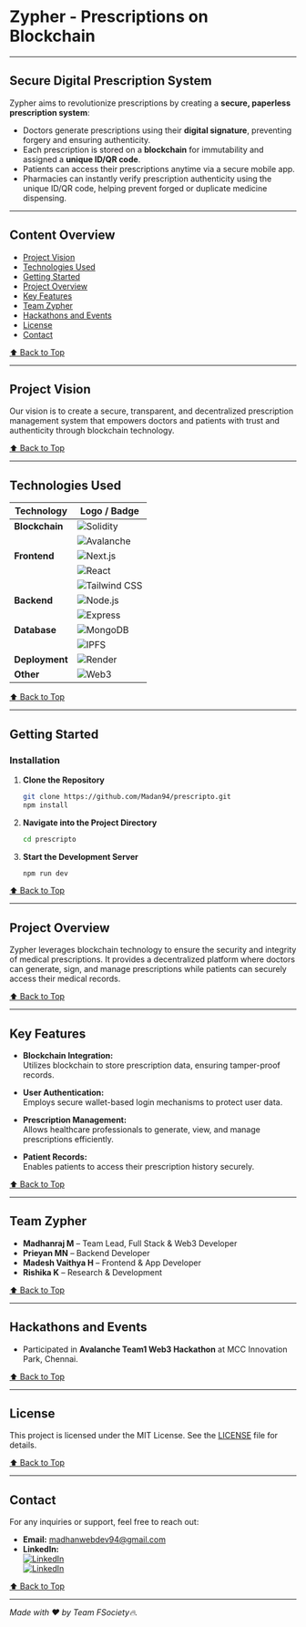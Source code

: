 # **Zypher** - Prescriptions on Blockchain


---

## Secure Digital Prescription System

Zypher aims to revolutionize prescriptions by creating a **secure, paperless prescription system**:

- Doctors generate prescriptions using their **digital signature**, preventing forgery and ensuring authenticity.  
- Each prescription is stored on a **blockchain** for immutability and assigned a **unique ID/QR code**.  
- Patients can access their prescriptions anytime via a secure mobile app.  
- Pharmacies can instantly verify prescription authenticity using the unique ID/QR code, helping prevent forged or duplicate medicine dispensing.

---

## Content Overview <a name="content-overview"></a>

- [Project Vision](#project-vision)  
- [Technologies Used](#technologies-used)  
- [Getting Started](#getting-started)  
- [Project Overview](#project-overview)  
- [Key Features](#key-features)  
- [Team Zypher](#team-zypher)  
- [Hackathons and Events](#hackathons-and-events)  
- [License](#license)  
- [Contact](#contact)  

[⬆️ Back to Top](#zypher---an-upi-app-to-manage-your-crypto-payments)

---

## Project Vision <a name="project-vision"></a>

Our vision is to create a secure, transparent, and decentralized prescription management system that empowers doctors and patients with trust and authenticity through blockchain technology.

[⬆️ Back to Top](#zypher---an-upi-app-to-manage-your-crypto-payments)

---

## Technologies Used <a name="technologies-used"></a>

| Technology         | Logo / Badge                                                                                 |
|--------------------|---------------------------------------------------------------------------------------------|
| **Blockchain**     | ![Solidity](https://img.shields.io/badge/Solidity-363636?logo=solidity&logoColor=white)     |
|                    | ![Avalanche](https://img.shields.io/badge/Avalanche-E84142?logo=avalanche&logoColor=white)  |
| **Frontend**       | ![Next.js](https://img.shields.io/badge/Next.js-000000?logo=next.js&logoColor=white)        |
|                    | ![React](https://img.shields.io/badge/React-61DAFB?logo=react&logoColor=black)              |
|                    | ![Tailwind CSS](https://img.shields.io/badge/Tailwind_CSS-06B6D4?logo=tailwind-css&logoColor=white) |
| **Backend**        | ![Node.js](https://img.shields.io/badge/Node.js-339933?logo=node.js&logoColor=white)        |
|                    | ![Express](https://img.shields.io/badge/Express.js-000000?logo=express&logoColor=white)     |
| **Database**       | ![MongoDB](https://img.shields.io/badge/MongoDB-47A248?logo=mongodb&logoColor=white)        |
|                    | ![IPFS](https://img.shields.io/badge/IPFS-000000?logo=ipfs&logoColor=white)                 |
| **Deployment**     | ![Render](https://img.shields.io/badge/Render-19232D?logo=render&logoColor=white)            |
| **Other**          | ![Web3](https://img.shields.io/badge/Web3-FF6C00?logo=ethereum&logoColor=white)             |

[⬆️ Back to Top](#zypher---an-upi-app-to-manage-your-crypto-payments)

---

## Getting Started <a name="getting-started"></a>

### Installation

1. **Clone the Repository**
    ```bash
    git clone https://github.com/Madan94/prescripto.git
    npm install
    ```

2. **Navigate into the Project Directory**
    ```bash
    cd prescripto
    ```

3. **Start the Development Server**
    ```bash
    npm run dev
    ```

[⬆️ Back to Top](#zypher---an-upi-app-to-manage-your-crypto-payments)

---

## Project Overview <a name="project-overview"></a>

Zypher leverages blockchain technology to ensure the security and integrity of medical prescriptions. It provides a decentralized platform where doctors can generate, sign, and manage prescriptions while patients can securely access their medical records.

[⬆️ Back to Top](#zypher---an-upi-app-to-manage-your-crypto-payments)

---

## Key Features <a name="key-features"></a>

- **Blockchain Integration:**  
  Utilizes blockchain to store prescription data, ensuring tamper-proof records.

- **User Authentication:**  
  Employs secure wallet-based login mechanisms to protect user data.

- **Prescription Management:**  
  Allows healthcare professionals to generate, view, and manage prescriptions efficiently.

- **Patient Records:**  
  Enables patients to access their prescription history securely.

[⬆️ Back to Top](#zypher---an-upi-app-to-manage-your-crypto-payments)

---

## Team Zypher <a name="team-zypher"></a>

- **Madhanraj M** – Team Lead, Full Stack & Web3 Developer  
- **Prieyan MN** – Backend Developer  
- **Madesh Vaithya H** – Frontend & App Developer  
- **Rishika K** – Research & Development  

[⬆️ Back to Top](#zypher---an-upi-app-to-manage-your-crypto-payments)

---

## Hackathons and Events <a name="hackathons-and-events"></a>

- Participated in **Avalanche Team1 Web3 Hackathon** at MCC Innovation Park, Chennai.

[⬆️ Back to Top](#zypher---an-upi-app-to-manage-your-crypto-payments)

---

## License <a name="license"></a>

This project is licensed under the MIT License. See the [LICENSE](https://github.com/Madan94/zypher/blob/main/LICENSE) file for details.

[⬆️ Back to Top](#zypher---an-upi-app-to-manage-your-crypto-payments)

---

## Contact <a name="contact"></a>

For any inquiries or support, feel free to reach out:

- **Email:** [madhanwebdev94@gmail.com](mailto:madhanwebdev94@gmail.com)  
- **LinkedIn:**  
[![LinkedIn](https://img.shields.io/badge/Connect-LinkedIn-blue?logo=linkedin)](https://www.linkedin.com/in/madhan-fullstack-developer/)  
[![LinkedIn](https://img.shields.io/badge/Connect-LinkedIn-blue?logo=linkedin)](https://www.linkedin.com/in/prieyanmn2007/)

[⬆️ Back to Top](#zypher---an-upi-app-to-manage-your-crypto-payments)

---

*Made with ❤️ by Team FSociety🔥.*
